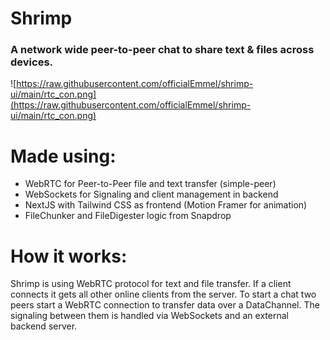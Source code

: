 # Shrimp

### A network wide peer-to-peer chat to share text & files across devices.

![https://raw.githubusercontent.com/officialEmmel/shrimp-ui/main/rtc_con.png](https://raw.githubusercontent.com/officialEmmel/shrimp-ui/main/rtc_con.png)

# Made using:

- WebRTC for Peer-to-Peer file and text transfer (simple-peer)
- WebSockets for Signaling and client management in backend
- NextJS with Tailwind CSS as frontend (Motion Framer for animation)
- FileChunker and FileDigester logic from Snapdrop

# How it works:

Shrimp is using WebRTC protocol for text and file transfer. If a client connects it gets all other online clients from the server. To start a chat two peers start a WebRTC connection to transfer data over a DataChannel. The signaling between them is handled via WebSockets and an external backend server.
